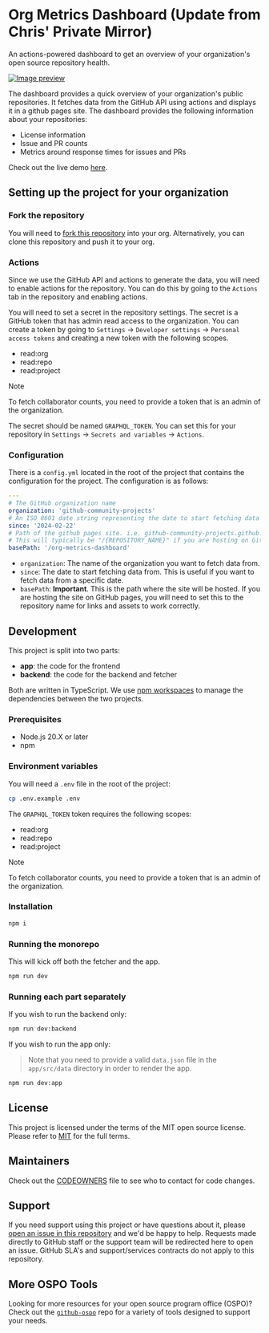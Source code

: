 # Org Metrics Dashboard (Update from Chris' Private Mirror)

An actions-powered dashboard to get an overview of your organization's open source repository health.

[![Image preview](./assets/preview.png)](https://github-community-projects.github.io/org-metrics-dashboard)

The dashboard provides a quick overview of your organization's public repositories. It fetches data from the GitHub API using actions and displays it in a github pages site. The dashboard provides the following information about your repositories:

- License information
- Issue and PR counts
- Metrics around response times for issues and PRs

Check out the live demo [here](https://github-community-projects.github.io/org-metrics-dashboard).

## Setting up the project for your organization

### Fork the repository

You will need to [fork this repository](https://github.com/github-community-projects/org-metrics-dashboard/fork) into your org. Alternatively, you can clone this repository and push it to your org.

### Actions

Since we use the GitHub API and actions to generate the data, you will need to enable actions for the repository. You can do this by going to the `Actions` tab in the repository and enabling actions.

You will need to set a secret in the repository settings. The secret is a GitHub token that has admin read access to the organization. You can create a token by going to `Settings` -> `Developer settings` -> `Personal access tokens` and creating a new token with the following scopes.

- read:org
- read:repo
- read:project

> [!NOTE]
> To fetch collaborator counts, you need to provide a token that is an admin of the organization.

The secret should be named `GRAPHQL_TOKEN`. You can set this for your repository in `Settings` -> `Secrets and variables` -> `Actions`.

### Configuration

There is a `config.yml` located in the root of the project that contains the configuration for the project. The configuration is as follows:

```yaml
---
# The GitHub organization name
organization: 'github-community-projects'
# An ISO 8601 date string representing the date to start fetching data from
since: '2024-02-22'
# Path of the github pages site. i.e. github-community-projects.github.io/org-metrics-dashboard
# This will typically be "/{REPOSITORY_NAME}" if you are hosting on GitHub pages
basePath: '/org-metrics-dashboard'
```

- `organization`: The name of the organization you want to fetch data from.
- `since`: The date to start fetching data from. This is useful if you want to fetch data from a specific date.
- `basePath`: **Important**. This is the path where the site will be hosted. If you are hosting the site on GitHub pages, you will need to set this to the repository name for links and assets to work correctly.

## Development

This project is split into two parts:

- **app**: the code for the frontend
- **backend**: the code for the backend and fetcher

Both are written in TypeScript. We use [npm workspaces](https://docs.npmjs.com/cli/v8/using-npm/workspaces) to manage the dependencies between the two projects.

### Prerequisites

- Node.js 20.X or later
- npm

### Environment variables

You will need a `.env` file in the root of the project:

```sh
cp .env.example .env
```

The `GRAPHQL_TOKEN` token requires the following scopes:

- read:org
- read:repo
- read:project

> [!NOTE]
> To fetch collaborator counts, you need to provide a token that is an admin of the organization.

### Installation

```sh
npm i
```

### Running the monorepo

This will kick off both the fetcher and the app.

```sh
npm run dev
```

### Running each part separately

If you wish to run the backend only:

```sh
npm run dev:backend
```

If you wish to run the app only:

> Note that you need to provide a valid `data.json` file in the `app/src/data` directory in order to render the app.

```sh
npm run dev:app
```

## License

This project is licensed under the terms of the MIT open source license. Please refer to [MIT](./LICENSE.md) for the full terms.

## Maintainers

Check out the [CODEOWNERS](./CODEOWNERS) file to see who to contact for code changes.

## Support

If you need support using this project or have questions about it, please [open an issue in this repository](https://github.com/github-community-projects/org-metrics-dashboard/issues/new) and we'd be happy to help. Requests made directly to GitHub staff or the support team will be redirected here to open an issue. GitHub SLA's and support/services contracts do not apply to this repository.

## More OSPO Tools

Looking for more resources for your open source program office (OSPO)? Check out the [`github-ospo`](https://github.com/github/github-ospo) repo for a variety of tools designed to support your needs.
